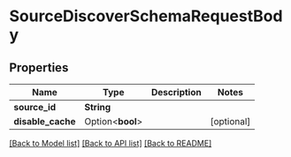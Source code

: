 # SourceDiscoverSchemaRequestBody

## Properties

Name | Type | Description | Notes
------------ | ------------- | ------------- | -------------
**source_id** | **String** |  | 
**disable_cache** | Option<**bool**> |  | [optional]

[[Back to Model list]](../README.md#documentation-for-models) [[Back to API list]](../README.md#documentation-for-api-endpoints) [[Back to README]](../README.md)


